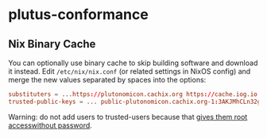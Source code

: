 # plutus-conformance

## Nix Binary Cache

You can optionally use binary cache to skip building software and download it instead.
Edit `/etc/nix/nix.conf` (or related settings in NixOS config) and merge the new
values separated by spaces into the options:

<!-- markdownlint-disable MD013 -->
```conf
substituters = ...https://plutonomicon.cachix.org https://cache.iog.io
trusted-public-keys = ... public-plutonomicon.cachix.org-1:3AKJMhCLn32gri1drGuaZmFrmnue+KkKrhhubQk/CWc=  hydra.iohk.io:f/Ea+s+dFdN+3Y/G+FDgSq+a5NEWhJGzdjvKNGv0/EQ=
```
<!-- markdownlint-enable MD013 -->

Warning: do not add users to trusted-users because that
[gives them root accesswithout password](https://nixos.org/manual/nix/stable/command-ref/conf-file.html?highlight=giving%25root#conf-trusted-users).
